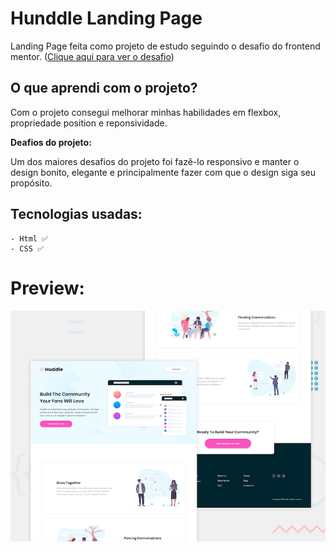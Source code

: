# Hunddle Landing Page

Landing Page feita como projeto de estudo seguindo o desafio do frontend mentor. ([Clique aqui para ver o desafio](https://www.frontendmentor.io/challenges/huddle-landing-page-with-alternating-feature-blocks-5ca5f5981e82137ec91a5100))

## **O que aprendi com o projeto?**

Com o projeto consegui melhorar minhas habilidades em flexbox, propriedade position e reponsividade. 

**Deafios do projeto:**

Um dos maiores desafios do projeto foi fazê-lo responsivo e manter o design bonito, elegante e principalmente fazer com que o design siga seu propósito.

## **Tecnologias usadas:**

    - Html ✅
    - CSS ✅

# Preview:

![img](./design/desktop-preview.jpg)
